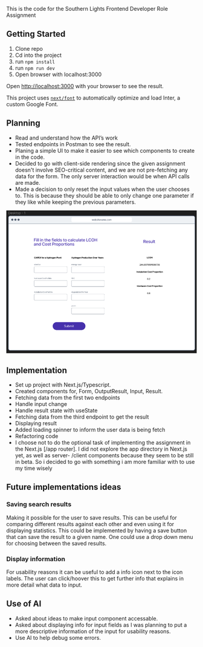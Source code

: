 This is the code for the Southern Lights Frontend Developer Role Assignment

## Getting Started

1. Clone repo
2. Cd into the project
3. run `npm install`
4. run `npm run dev`
5. Open browser with localhost:3000

Open [http://localhost:3000](http://localhost:3000) with your browser to see the result.

This project uses [`next/font`](https://nextjs.org/docs/basic-features/font-optimization) to automatically optimize and load Inter, a custom Google Font.

## Planning

- Read and understand how the API’s work
- Tested endpoints in Postman to see the result.
- Planing a simple UI to make it easier to see which components to create in the code.
- Decided to go with client-side rendering since the given assignment doesn't involve SEO-critical content, and we are not pre-fetching any data for the form. The only server interaction would be when API calls are made.
- Made a decision to only reset the input values when the user chooses to. This is because they should be able to only change one parameter if they like while keeping the previous parameters.

![image of ui layout in figma](./public/ui.png)

## Implementation

- Set up project with Next.js/Typescript.
- Created components for, Form, OutputResult, Input, Result.
- Fetching data from the first two endpoints
- Handle input change
- Handle result state with useState
- Fetching data from the third endpoint to get the result
- Displaying result
- Added loading spinner to inform the user data is being fetch
- Refactoring code
- I choose not to do the optional task of implementing the assignment in the Next.js [/app router]. I did not explore the app directory in Next.js yet, as well as server- /client components because they seem to be still in beta. So i decided to go with something i am more familiar with to use my time wisely

## Future implementations ideas

### Saving search results

Making it possible for the user to save results. This can be useful for comparing different results against each other and even using it for displaying statistics. This could be implemented by having a save button that can save the result to a given name. One could use a drop down menu for choosing between the saved results.

### Display information

For usability reasons it can be useful to add a info icon next to the icon labels. The user can click/hoover this to get further info that explains in more detail what data to input.

## Use of AI

- Asked about ideas to make input component accessable.
- Asked about displaying info for input fields as I was planning to put a more descriptive information of the input for usability reasons.
- Use AI to help debug some errors.
